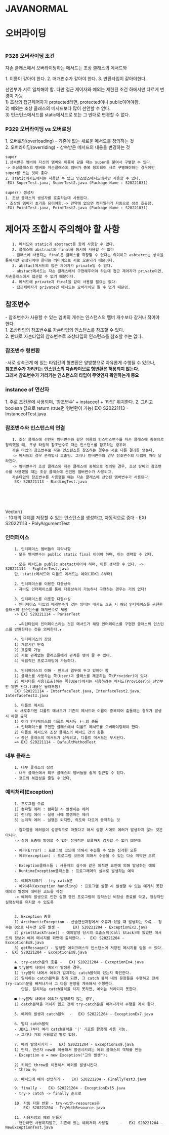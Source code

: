 # JAVANORMAL

<h1> 오버라이딩 <h1>
<h3>P328  오버라이딩 조건</h3>
<div>
<p>자손 클래스에서 오버라이딩하는 메서드는 조상 클래스의 메서드와</p>
<p>1. 이름이 같아야 한다.
2. 매개변수가 같아야 한다.
3. 반환타입이 같아야한다.</p>
 선언부가 서로 일치해야 함. 다만 접근 제어자와 예외는 제한된 조건 하에서만 다르게 변경이 가능  <br>
  1) 조상의 접근제어자가 protected라면, protected이나  public이어야함. <br>
  2) 예외는 조상 클래스의 메서드보다 많이 선언할 수 없다. <br>
  3) 인스턴스메서드를 static메서드로 또는 그 반대로 변경할 수 없다.
  </div>
  
  
  <div>
    <h3>P329  오버라이딩 vs 오버로딩</h3>
    1. 오버로딩(overloading) - 기존에 없는 새로운 메서드를 정의하는 것 <br>
    2. 오버라이딩(overriding) - 상속받은 메서드의 내용을 변경하는 것
  </div>
  
  
  
    super
    1.상속받은 멤버와 자신의 멤버와 이름이 같을 때는 super를 붙여서 구별할 수 있다. 
    -> 조상클래스의 멤버와 자손클래스의 멤버가 중복 정의되어 서로 구별해야하는 경우에만 super를 쓰는 것이 좋다.
    2. static메서드에서는 사용할 수 없고 인스턵스메서드에서만 사용할 수 있다. 
    -EX) SuperTest.java, SuperTest2.java (Package Name : S20221031)
    
    super() 생성자
    1. 조상 클래스의 생성자를 호출하는데 사용된다.
    - 조상의 멤버가 초기화 되어야함.-> 만약에 없으면 컴파일러가 자동으로 생성 호출함.
    -EX) PointTest.java, PointTest2.java (Package Name : S20221031)
 
 
 <h1>제어자 조합시 주의해야 할 사항</h1>
     
       1. 메서드와 static과 abstract를 함께 사용할 수 없다.
       2. 클래스에 abstract와 final을 동시에 사용할 수 없다
       - 클래스에 사용되는 final은 클래스를 확장할 수 없다는 의미이고 asbtarct는 상속을 통해서만 완성되어야 한다는 의미이므로 서로 모순되기 떄문이다.
       3. abstact메서드의 접근 제어자가 private일 수 없다.
       - abstact메서드는 자손 클래스에서 구현해주어야 하는데 접근 제어자가 private이면, 자손클래스에서 접근할 수 없기 떄문이다.
       4. 메서드에 private과 final을 같이 사용할 필요는 없다.
       - 접근제어자가 private인 메서드는 오버라이딩 될 수 없기 때문임.
      
 <h2>참조변수</h2>
      - 참조변수가 사용할 수 있는 멤버의 개수는 인스턴스의 멤버 개수보다 같거나 적어야 한다.<br>
       1. 조상타입의 참조변수로 자손타입의 인스턴스를 참조할 수 있다. <br>
       2. 반대로 자손타입의 참조변수로 조상타입의 인스턴스를 참조할 수는 없다.
  <h3>참조변수 형변환</h3>
  -서로 상속관계 에 있는 타입간의 형변환은 양방향으로 자유롭게 수행될 수 있으나, <br>
  <b>참조변수가 가리키는 인스턴스의 자손타이브로 형변환은 허용되지 않는다. </b><br>
  <b> 그래서 참조변수가 가리키는 인스턴스의 타입이 무엇인지 확인하는게 중요 </b>
  
      
 <h3>instance of 연산자</h2>  
    1. 주로 조건문에 사용되며,  '참조변수' + instaceof + '타입' 위치한다.
    2. 그리고 boolean 값으로 return (true면 형변환이 가능)
    EX) S20221113 - InstanceofTest.java
    
<h3>참조변수와 인스턴스의 연결</h2>    


       1. 조상 클래스에 선언된 멤버변수와 같은 이름의 인스턴스변수를 자손 클래스에 중복으로 정의했을 떄, 조상 타입의 참조변수로 자손 인스턴스를 참조하는 경우와
       자손 타입의 참조변수로 자손 인스턴스를 참조하는 경우는 서로 다른 결과를 얻는다.
       -> 메서드의 경우 관계업시 호출됨. 그러나 멤버변수의 경우 참조변수의 타입에 따라 달라진다. 
       -> 멤버변수가 조상 클래스와 자손 클래스에 중복으로 정의된 경우, 조상 탕비의 참조변수를 사용했을 때는 조상 클래스에 선언된 멤버변수가 사용되고,
       자손타입의 참조변수를 사용했을 떄는 자손 클래스에 선언된 멤버변수가 사용된다.
        EX) S20221113 - BindingTest.java

<br>
<br>
<br>
<p> Vector()  <br>
- 10개의 객체를 저장할 수 있는 인스턴스를 생성하고, 자동적으로 증대 - EX) S20221113 - PolyArgumentTest</p>


<h3> 인터페이스 </h3>


        1. 인터페이스 멤버들의 제약사항
        - 모든 멤버변수는 public static final 이어야 하며, 이는 생략할 수 있다.
        
        - 모든 메서드는 public abstact이어야 하며, 이를 생략할 수 있다. -> S20221114 - FighterTest.java
        단, static메서드와 디폴드 메서드는 예외(JDK1.8부터)
        
        2. 인터페이스를 이용한 다중상속
        - 자바도 인터페이스를 통해 다중상속이 가능하나 구현하는 경우는 거의 없다!
        
        3. 인터페이스를 이용한 다옇ㅇ성
        - 인터페이스 타입의 매개변수가 갖는 의미는 메서드 호출 시 해당 인터페이스를 구현한 클래스의 인스턴스를 매개변수로 제공
        -> EX) S20221114 - ParserTest
        
        - ★리턴타입이 인터페이스라는 것은 메서드가 해당 인터페이스를 구현한 클래스의 인스턴스를 반환한다는 것을 의미한다.★
        
        4. 인터페이스의 장점
        1) 개발시간 단축
        2) 표준화 가능
        3) 서로 관계없는 클래스들에게 관계를 맺어 줄 수 있다.
        4) 독립적인 프로그래밍이 가능하다.
        
        5. 인터페이스의 이해 - 반드시 염두에 두고 있어야 함
        1) 클래스를 사용하는 쪽(User)과 클래스를 제공하는 쪽(Provider)이 있다.
        2) 메서더를 사용(호출)하는 쪽(User)에서는 사용하려는 메서드(Provider)의 선언부만 알면 된다.(내용은 몰라도됨)
        EX) S20221114 - InterfaceTest.java, InterfaceTest2.java, InterfaceTest3.java
        
        5. 디폴트 메서드
        ㅁ 새로추가된 디폴트 메서드가 기존의 메서드와 이름이 중복되어 출돌하는 경우가 발생시 해결 규칙
        1) 여러 인터페이스의 디폴트 메서득 ㅏㄴ의 충돌
        -> 인터페이스를 구현한 클래스에서 디폴트 메서드를 오버라이딩해야 한다.
        2) 디폴트 메서드와 조상 클래스의 메서드 간의 충돌
        -> 종산 클래스의 메서드가 상속되고, 디폴트 메서드는 무시된다.
        => EX) S20221114 - DafaultMethodTest
        
       
<h3> 내부 클래스 </h3>


        1. 내부 클래스의 장점
        - 내부 클래스에서 외부 클래스의 멤버들을 쉽게 접근할 수 있다.
        - 코드의 복잡성을 줄일 수 있다.



<h3> 예외처리(Exception) </h3>


        1. 프로그램 오류
        1) 컴파일 에러 : 컴파일 시 발생하는 에러
        2) 런타임 에러 - 실행 시에 발생하는 에러
        3) 논리적 에러 - 실행은 되지만, 의도와 다르게 동작하는 것
        
        - 컴파일을 에러없이 성공적으로 마쳤다고 해서 실행 시에도 에러가 발생하지 않느 것은 아니다.
        -> 실행 도중에 발생할 수 있는 잠재적인 오류까지 검사할 수 없기 떄문에
        
        - 에러(Error) : 프로그램 코드에 의해서 수습될 수 없는 심각한 오류
        - 예외(exception) : 프로그램 코드에 의해서 수습될 수 있는 다소 미약한 오류
        
        - Exception클래스들 : 사용자의 실수와 같은 외적인 요인에 의해 발생하는 예외
        - RuntimeException클래스들 : 프로그래머의 실수로 발생하는 예외
        
        2. 예외처리하기 - try-catch문
        - 예외처리(exception handling) : 프로그램 실행 시 발생할 수 있는 예기치 못한 예외의 발생에 대비한 코드를 작성
        -> 예외의 발생으로 인한 실행 중인 프로그램의 갑작스런 비정상 종료를 막고, 정상적인 실행상태를 유지할 수 있도록
        
        
        3. Exception 종류
        1) ArithmeticException - 산술연산과정에서 오류가 있을 때 발생하는 오류 - 정수는 0으로 나누면 오류 발생 -      EX) S20221204 - ExceptionEx2.java
        2) printStackTrace() - 예외발생 당시의 호출스택(Call Stack)에 있었던 메서드의 정보와 예외 메시지를 화면에 출력한다. -  EX) S20221204 - ExceptionEx8.java
        3) getMessage() - 발생한 예외크래스의 인스턴스에 저장된 메시지를 얻을 수 있다.  -  EX) S20221204 - ExceptionEx8.java
        
        4. try-catch문의 흐름 -   EX) S20221204 - ExceptionEx4.java
        ■ try블럭 내에서 예외가 발생한 경우,
        1) try블럭 내에서 예외가 일치하는 catch블럭이 있는지 확인한다.
        2) 일치하는 catch블럭을 찾게 되면, 그 catch 블럭 내의 문장들을 수행하고 전체 try-catch문을 빠져나가서 그 다음 문장을 계속해서 수행한다.
           만일, 일치하는 catch블럭을 차지 못하면, 예외는 처리되지 못한다.
           
        ■ try블럭 내에서 예외가 발생하지 않는 경우,
        1) catch블럭을 거치지 않고 전체 try-catch문을 빠져나가서 수행을 계속 한다.
        
        5. 예외의 발생과 catch블럭  -   EX) S20221204 - ExceptionEx7.java
        
        6. 멀티 catch블럭
        - JDK1.7부터 여러 catch블럭을 '|' 기호를 활용해 사용 가능.
        -> 그러나 거의 사용할일 별로 없음.
        
        7. 예외 발생시키기 -   EX) S20221204 - ExceptionEx9.java
        1) 먼저, 연산자 new를 이용해서 발생시키려는 예외 클래스의 객체를 만듬
        - Exception e = new Exception("고의 발생");
        
        2) 키워드 throw를 이용해서 예외를 발생시킨다.
        - throw e;
     
        8. 메서드에 예외 선언하기 -   EX) S20221204 - FInallyTest3.java

        9. finally -   EX) S20221204 - ExceptionEx15.java
        - try-> catch -> finally 순으로
        
        10. 자동 자원 반환 - try-with-resources문  
        -   EX) S20221204 - TryWithResource.java
        
        11. 사용자정의 예외 만들기
        - 왠만하면 사용하지말고, 기존에 있는 예외처리 사용할     -   EX) S20221204 - NewExceptionTest.java

